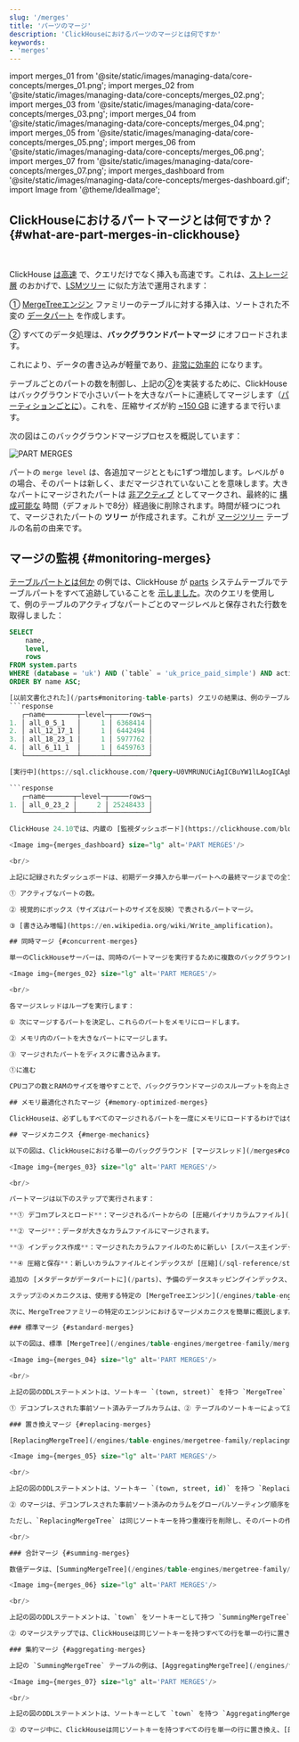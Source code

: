 ```yaml
---
slug: '/merges'
title: 'パーツのマージ'
description: 'ClickHouseにおけるパーツのマージとは何ですか'
keywords:
- 'merges'
---
```


import merges_01 from '@site/static/images/managing-data/core-concepts/merges_01.png';
import merges_02 from '@site/static/images/managing-data/core-concepts/merges_02.png';
import merges_03 from '@site/static/images/managing-data/core-concepts/merges_03.png';
import merges_04 from '@site/static/images/managing-data/core-concepts/merges_04.png';
import merges_05 from '@site/static/images/managing-data/core-concepts/merges_05.png';
import merges_06 from '@site/static/images/managing-data/core-concepts/merges_06.png';
import merges_07 from '@site/static/images/managing-data/core-concepts/merges_07.png';
import merges_dashboard from '@site/static/images/managing-data/core-concepts/merges-dashboard.gif';
import Image from '@theme/IdealImage';

## ClickHouseにおけるパートマージとは何ですか？ {#what-are-part-merges-in-clickhouse}

<br/>

ClickHouse [は高速](/concepts/why-clickhouse-is-so-fast) で、クエリだけでなく挿入も高速です。これは、[ストレージ層](https://www.vldb.org/pvldb/vol17/p3731-schulze.pdf) のおかげで、[LSMツリー](https://en.wikipedia.org/wiki/Log-structured_merge-tree) に似た方法で運用されます：

① [MergeTreeエンジン](/engines/table-engines/mergetree-family) ファミリーのテーブルに対する挿入は、ソートされた不変の [データパート](/parts) を作成します。

② すべてのデータ処理は、**バックグラウンドパートマージ** にオフロードされます。

これにより、データの書き込みが軽量であり、[非常に効率的](/concepts/why-clickhouse-is-so-fast#storage-layer-concurrent-inserts-are-isolated-from-each-other) になります。

テーブルごとのパートの数を制御し、上記の②を実装するために、ClickHouseはバックグラウンドで小さいパートを大きなパートに連続してマージします（[パーティションごとに](/partitions#per-partition-merges)）。これを、圧縮サイズが約 [~150 GB](/operations/settings/merge-tree-settings#max_bytes_to_merge_at_max_space_in_pool) に達するまで行います。

次の図はこのバックグラウンドマージプロセスを概説しています：

<Image img={merges_01} size="lg" alt='PART MERGES'/>

<br/>

パートの `merge level` は、各追加マージとともに1ずつ増加します。レベルが `0` の場合、そのパートは新しく、まだマージされていないことを意味します。大きなパートにマージされたパートは [非アクティブ](/operations/system-tables/parts) としてマークされ、最終的に [構成可能な](/operations/settings/merge-tree-settings#old_parts_lifetime) 時間（デフォルトで8分）経過後に削除されます。時間が経つにつれて、マージされたパートの **ツリー** が作成されます。これが [マージツリー](/engines/table-engines/mergetree-family) テーブルの名前の由来です。

## マージの監視 {#monitoring-merges}

[テーブルパートとは何か](/parts) の例では、ClickHouse が [parts](/operations/system-tables/parts) システムテーブルでテーブルパートをすべて追跡していることを [示しました](/parts#monitoring-table-parts)。次のクエリを使用して、例のテーブルのアクティブなパートごとのマージレベルと保存された行数を取得しました：
```sql
SELECT
    name,
    level,
    rows
FROM system.parts
WHERE (database = 'uk') AND (`table` = 'uk_price_paid_simple') AND active
ORDER BY name ASC;

[以前文書化された](/parts#monitoring-table-parts) クエリの結果は、例のテーブルには4つのアクティブなパートがあり、それぞれが最初に挿入されたパートからの単一のマージで作成されたことを示しています：
```response
   ┌─name────────┬─level─┬────rows─┐
1. │ all_0_5_1   │     1 │ 6368414 │
2. │ all_12_17_1 │     1 │ 6442494 │
3. │ all_18_23_1 │     1 │ 5977762 │
4. │ all_6_11_1  │     1 │ 6459763 │
   └─────────────┴───────┴─────────┘

[実行中](https://sql.clickhouse.com/?query=U0VMRUNUCiAgICBuYW1lLAogICAgbGV2ZWwsCiAgICByb3dzCkZST00gc3lzdGVtLnBhcnRzCldIRVJFIChkYXRhYmFzZSA9ICd1aycpIEFORCAoYHRhYmxlYCA9ICd1a19wcmljZV9wYWlkX3NpbXBsZScpIEFORCBhY3RpdmUKT1JERVIgQlkgbmFtZSBBU0M7&run_query=true&tab=results) のクエリは、4つのパートがテーブルに対するさらなる挿入がない限り、1つの最終的なパートにマージされていることを示しています：

```response
   ┌─name───────┬─level─┬─────rows─┐
1. │ all_0_23_2 │     2 │ 25248433 │
   └────────────┴───────┴──────────┘

ClickHouse 24.10では、内蔵の [監視ダッシュボード](https://clickhouse.com/blog/common-issues-you-can-solve-using-advanced-monitoring-dashboards) に新しい [マージダッシュボード](https://presentations.clickhouse.com/2024-release-24.10/index.html#17) が追加されました。OSSとCloudの両方で `/merges` HTTPハンドラーを介して利用でき、例のテーブルのすべてのパートマージを視覚化するために使用できます：

<Image img={merges_dashboard} size="lg" alt='PART MERGES'/>

<br/>

上記に記録されたダッシュボードは、初期データ挿入から単一パートへの最終マージまでの全プロセスをキャプチャしています：

① アクティブなパートの数。

② 視覚的にボックス（サイズはパートのサイズを反映）で表されるパートマージ。

③ [書き込み増幅](https://en.wikipedia.org/wiki/Write_amplification)。

## 同時マージ {#concurrent-merges}

単一のClickHouseサーバーは、同時のパートマージを実行するために複数のバックグラウンド [マージスレッド](/operations/server-configuration-parameters/settings#background_pool_size) を使用します：

<Image img={merges_02} size="lg" alt='PART MERGES'/>

<br/>

各マージスレッドはループを実行します：

① 次にマージするパートを決定し、これらのパートをメモリにロードします。

② メモリ内のパートを大きなパートにマージします。

③ マージされたパートをディスクに書き込みます。

①に進む

CPUコアの数とRAMのサイズを増やすことで、バックグラウンドマージのスループットを向上させることができます。

## メモリ最適化されたマージ {#memory-optimized-merges}

ClickHouseは、必ずしもすべてのマージされるパートを一度にメモリにロードするわけではなく、[前の例](/merges#concurrent-merges) のように実行されます。いくつかの [要因](https://github.com/ClickHouse/ClickHouse/blob/bf37120c925ed846ae5cd72cd51e6340bebd2918/src/Storages/MergeTree/MergeTreeSettings.cpp#L210) に基づき、メモリ消費を減らすために（マージ速度を犠牲にしつつ）、いわゆる [垂直マージ](https://github.com/ClickHouse/ClickHouse/blob/bf37120c925ed846ae5cd72cd51e6340bebd2918/src/Storages/MergeTree/MergeTreeSettings.cpp#L209) では、パートをブロックのチャンクごとにロードしてマージします。

## マージメカニクス {#merge-mechanics}

以下の図は、ClickHouseにおける単一のバックグラウンド [マージスレッド](/merges#concurrent-merges) がどのようにパートをマージするかを示しています（デフォルトでは、[垂直マージ](/merges#memory-optimized-merges) なしで）：

<Image img={merges_03} size="lg" alt='PART MERGES'/>

<br/>

パートマージは以下のステップで実行されます：

**① デコｍプレスとロード**：マージされるパートからの [圧縮バイナリカラムファイル](/parts#what-are-table-parts-in-clickhouse) がデコｍプレスされ、メモリにロードされます。

**② マージ**：データが大きなカラムファイルにマージされます。

**③ インデックス作成**：マージされたカラムファイルのために新しい [スパース主インデックス](/guides/best-practices/sparse-primary-indexes) が生成されます。

**④ 圧縮と保存**：新しいカラムファイルとインデックスが [圧縮](/sql-reference/statements/create/table#column_compression_codec) され、マージされたデータパートを表す新しい [ディレクトリ](/parts#what-are-table-parts-in-clickhouse) に保存されます。

追加の [メタデータがデータパートに](/parts)、予備のデータスキッピングインデックス、カラム統計、チェックサム、最小値・最大値インデックスなどもマージされたカラムファイルに基づいて再作成されます。簡略化のためにこれらの詳細は省略しました。

ステップ②のメカニクスは、使用する特定の [MergeTreeエンジン](/engines/table-engines/mergetree-family) に依存します。なぜなら、異なるエンジンはマージを異なった方法で処理するからです。たとえば、行は集約されたり、古い場合は置き換えられたりすることがあります。前述のように、このアプローチは **すべてのデータ処理をバックグラウンドマージにオフロードし**、書き込み操作を軽量かつ効率的に保つことにより **超高速挿入** を可能にします。

次に、MergeTreeファミリーの特定のエンジンにおけるマージメカニクスを簡単に概説します。

### 標準マージ {#standard-merges}

以下の図は、標準 [MergeTree](/engines/table-engines/mergetree-family/mergetree) テーブルでパートがどのようにマージされるかを示しています：

<Image img={merges_04} size="lg" alt='PART MERGES'/>

<br/>

上記の図のDDLステートメントは、ソートキー `(town, street)` を持つ `MergeTree` テーブルを作成します。これは、ディスク上のデータがこれらのカラムによってソートされ、対応するスパース主インデックスが生成されることを意味します。

① デコンプレスされた事前ソート済みテーブルカラムは、② テーブルのソートキーによって定義されたグローバルソーティング順序を保持しながらマージされ、③ 新しいスパース主インデックスが生成され、④ マージされたカラムファイルとインデックスは圧縮され、ディスク上に新しいデータパートとして保存されます。

### 置き換えマージ {#replacing-merges}

[ReplacingMergeTree](/engines/table-engines/mergetree-family/replacingmergetree) テーブル内のパートマージは、[標準マージ](/merges#standard-merges) と似た方法で動作しますが、各行の最新バージョンのみが保持され、古いバージョンは破棄されます：

<Image img={merges_05} size="lg" alt='PART MERGES'/>

<br/>

上記の図のDDLステートメントは、ソートキー `(town, street, id)` を持つ `ReplacingMergeTree` テーブルを作成します。これは、ディスク上のデータがこれらのカラムによってソートされ、対応するスパース主インデックスが生成されることを意味します。

② のマージは、デコンプレスされた事前ソート済みのカラムをグローバルソーティング順序を保持しながら結合します。

ただし、`ReplacingMergeTree` は同じソートキーを持つ重複行を削除し、そのパートの作成タイムスタンプに基づいて最新の行のみを保持します。

<br/>

### 合計マージ {#summing-merges}

数値データは、[SummingMergeTree](/engines/table-engines/mergetree-family/summingmergetree) テーブルからパートのマージ中に自動的に要約されます：

<Image img={merges_06} size="lg" alt='PART MERGES'/>

<br/>

上記の図のDDLステートメントは、`town` をソートキーとして持つ `SummingMergeTree` テーブルを定義しています。これは、ディスク上のデータがこのカラムによってソートされ、対応するスパース主インデックスが作成されることを意味します。

② のマージステップでは、ClickHouseは同じソートキーを持つすべての行を単一の行に置き換え、数値カラムの値を合計します。

### 集約マージ {#aggregating-merges}

上記の `SummingMergeTree` テーブルの例は、[AggregatingMergeTree](/engines/table-engines/mergetree-family/aggregatingmergetree) テーブルの特殊なバリアントであり、パートマージの際に [90+](/sql-reference/aggregate-functions/reference) の集約関数を適用することによって [自動的なインクリメンタルデータ変換](https://www.youtube.com/watch?v=QDAJTKZT8y4) を可能にします：

<Image img={merges_07} size="lg" alt='PART MERGES'/>

<br/>

上記の図のDDLステートメントは、ソートキーとして `town` を持つ `AggregatingMergeTree` テーブルを作成し、ディスク上のデータがこのカラムによって順序付けされ、対応するスパース主インデックスが生成されるようにします。

② のマージ中に、ClickHouseは同じソートキーを持つすべての行を単一の行に置き換え、[部分集約状態](https://clickhouse.com/blog/clickhouse_vs_elasticsearch_mechanics_of_count_aggregations#-multi-core-parallelization) （例えば、`avg()` のための `sum` と `count`）を格納します。これらの状態は、インクリメンタルなバックグラウンドマージを通じて正確な結果を保証します。
